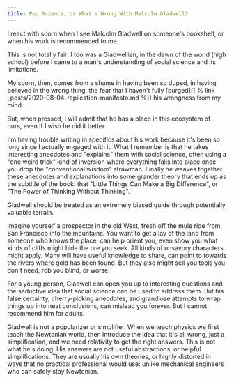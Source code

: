 ```yaml
---
title: Pop Science, or What's Wrong With Malcolm Gladwell?
---
```


I react with scorn when I see Malcolm Gladwell on someone's bookshelf, or when his work is recommended to me.

This is not totally fair: I too was a Gladwellian, in the dawn of the world (high school) before I came to a man's understanding of social science and its limitations.

My scorn, then, comes from a shame in having been so duped, in having believed in the wrong thing, the fear that I haven't fully [purged]({ % link _posts/2020-08-04-replication-manifesto.md %}) his wrongness from my mind.

But, when pressed, I will admit that he has a place in this ecosystem of ours, even if I wish he did it better. 

I'm having trouble writing in specifics about his work because it's been so long since I actually engaged with it. What I remember is that he takes interesting anecdotes and "explains" them with social science, often using a "one weird trick" kind of inversion where everything falls into place once you drop the "conventional wisdom" strawman. Finally he weaves together these anecdotes and explanations into some grander theory that ends up as the subtitle of the book: that "Little Things Can Make a Big Difference", or "The Power of Thinking Without Thinking".

Gladwell should be treated as an extremely biased guide through potentially valuable terrain.

Imagine yourself a prospector in the old West, fresh off the mule ride from San Francisco into the mountains. You want to get a lay of the land from someone who knows the place, can help orient you, even show you what kinds of cliffs might hide the ore you seek. All kinds of unsavory characters might apply. Many will have useful knowledge to share, can point to towards the rivers where gold has been found. But they also might sell you tools you don't need, rob you blind, or worse.

For a young person, Gladwell can open you up to interesting questions and the seductive idea that social science can be used to address them. But his false certainty, cherry-picking anecdotes, and grandiose attempts to wrap things up into neat conclusions, can mislead you forever. But I cannot recommend him for adults.

Gladwell is not a popularizer or simplifier. When we teach physics we first teach the Newtonian world, then introduce the idea that it's all wrong, just a simplification, and we need relativity to get the right answers. This is not what he's doing. His answers are not useful abstractions, or helpful simplifications. They are usually his own theories, or highly distorted in ways that no practical professional would use: unlike mechanical engineers who can safely stay Newtonian.
